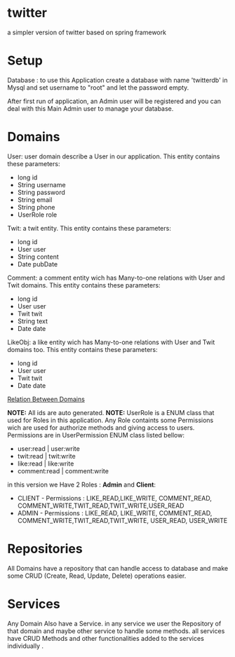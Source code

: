 # twitter
a simpler version of twitter based on spring framework

# Setup
Database : to use this Application create a database with name 'twitterdb' in Mysql and set username to "root" and let the password empty.

After first run of application, an Admin user will be registered and you can deal with this Main Admin user to manage your database.

# Domains
User: user domain describe a User in our application. This entity contains these parameters:
  - long id
  - String username
  - String password
  - String email
  - String phone
  - UserRole role

Twit: a twit entity. This entity contains these parameters:
  - long id
  - User user
  - String content
  - Date pubDate

Comment: a comment entity wich has Many-to-one relations with User and Twit domains. This entity contains these parameters:
  - long id
  - User user
  - Twit twit
  - String text
  - Date date
  

LikeObj: a like entity wich has Many-to-one relations with User and Twit domains too. This entity contains these parameters:
  - long id
  - User user
  - Twit twit
  - Date date
  
[Relation Between Domains](https://gofile.io/d/oQ1MP0)<br>

**NOTE:** All ids are auto generated. 
**NOTE:** UserRole is a ENUM class that used for Roles in this application. Any Role containts some Permissions wich are used for authorize methods and giving access to users.
Permissions are in UserPermission ENUM class listed bellow:
  - user:read | user:write
  - twit:read | twit:write
  - like:read | like:write
  - comment:read | comment:write
  
in this version we Have 2 Roles : **Admin** and **Client**:<br>
  - CLIENT - Permissions : LIKE_READ,LIKE_WRITE, COMMENT_READ, COMMENT_WRITE,TWIT_READ,TWIT_WRITE,USER_READ
  - ADMIN - Permissions : LIKE_READ,   LIKE_WRITE, COMMENT_READ, COMMENT_WRITE,TWIT_READ,TWIT_WRITE, USER_READ, USER_WRITE
  
# Repositories
All Domains have a repository that can handle access to database and make some CRUD (Create, Read, Update, Delete) operations easier.

# Services
Any Domain Also have a Service. in any service we user the Repository of that domain and maybe other service to handle some methods. all services have CRUD Methods and other functionalities added to the services individually .
